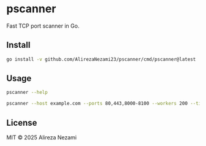 # pscanner

Fast TCP port scanner in Go.

## Install
```bash
go install -v github.com/AlirezaNezami23/pscanner/cmd/pscanner@latest
```

## Usage
```bash
pscanner --help
```
```bash
pscanner --host example.com --ports 80,443,8000-8100 --workers 200 --timeout 300
```

## License
MIT © 2025 Alireza Nezami
